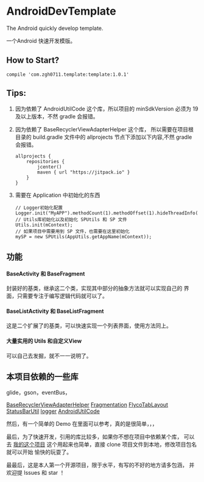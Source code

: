 # AndroidDevTemplate
The Android quickly develop template.

一个Android 快速开发模版。

## How to Start?
```
compile 'com.zgh0711.template:template:1.0.1'
```

## Tips:
1. 因为依赖了 AndroidUtilCode 这个库，所以项目的 minSdkVersion
必须为 19 及以上版本，不然 gradle 会报错。

2. 因为依赖了 BaseRecyclerViewAdapterHelper 这个库，
所以需要在项目根目录的 build.gradle 文件中的 allprojects
节点下添加以下内容,不然 gradle 会报错。
    ```
    allprojects {
        repositories {
            jcenter()
            maven { url "https://jitpack.io" }
        }
    }
    ```

3. 需要在 Application 中初始化的东西
    ```
    // Logger初始化配置
    Logger.init("MyAPP").methodCount(1).methodOffset(1).hideThreadInfo();
    // Utils库初始化以及初始化 SPUtils 和 SP 文件
    Utils.init(mContext);
    // 如果项目中需要用到 SP 文件，也需要在这里初始化
    mySP = new SPUtils(AppUtils.getAppName(mContext));
    ```


## 功能
#### BaseActivity 和 BaseFragment
封装好的基类，继承这二个类，实现其中部分的抽象方法就可以实现自己的
界面，只需要专注于编写逻辑代码就可以了。

#### BaseListActivity 和 BaseListFragment
这是二个扩展了的基类，可以快速实现一个列表界面，使用方法同上。

#### 大量实用的 Utils 和自定义View
可以自己去发掘，就不一一说明了。

## 本项目依赖的一些库
glide，gson，eventBus，

[BaseRecyclerViewAdapterHelper](https://github.com/CymChad/BaseRecyclerViewAdapterHelper)
[Fragmentation](https://github.com/YoKeyword/Fragmentation)
[FlycoTabLayout](https://github.com/H07000223/FlycoTabLayout)
[StatusBarUtil](https://github.com/laobie/StatusBarUtil)
[logger](https://github.com/orhanobut/logger)
[AndroidUtilCode](https://github.com/Blankj/AndroidUtilCode)

然后，有一个简单的 Demo 在里面可以参考，真的是很简单，，，


最后，为了快速开发，引用的库比较多，如果你不想在项目中依赖某个库，
可以去 [我的这个项目](https://github.com/zgh0711/AppDevTemplate)
这个用起来也简单，直接 clone 项目文件到本地，修改项目包名就可以开始
愉快的玩耍了。

最最后，这是本人第一个开源项目，限于水平，有写的不好的地方请多包涵，
并欢迎提 Issues 和 star ！


